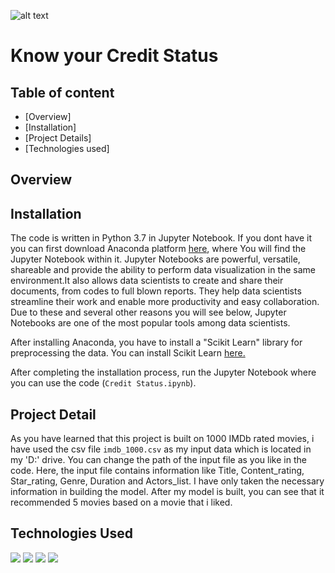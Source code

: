 ![alt text](https://lh3.googleusercontent.com/proxy/_5KVV1nW-bHBN6gpW2j1o0EwmeM8QpaLgnOa889kLsnfHVyBk_Vw8XSz2-DhO4veslBkyQjvLedjLxKBOVtk6Qeh0owl9xd45SpNAAV18qqHDCYWBwFHFySPFWFB5UCJkF5qzKXV933EYCMZlZYO5gYH)

# Know your Credit Status

## Table of content
  * [Overview]
  * [Installation]
  * [Project Details]
  * [Technologies used]
  
## Overview
 

## Installation
The code is written in Python 3.7 in Jupyter Notebook. If you dont have it you can first download Anaconda platform [here](https://docs.anaconda.com/anaconda/install/), where You will find the Jupyter Notebook within it. Jupyter Notebooks are powerful, versatile, shareable and provide the ability to perform data visualization in the same environment.It also allows data scientists to create and share their documents, from codes to full blown reports. They help data scientists streamline their work and enable more productivity and easy collaboration. Due to these and several other reasons you will see below, Jupyter Notebooks are one of the most popular tools among data scientists.

After installing Anaconda, you have to install a "Scikit Learn" library for preprocessing the data. You can install Scikit Learn [here.](https://scikit-learn.org/stable/install.html)

After completing the installation process, run the Jupyter Notebook where you can use the code (`Credit Status.ipynb`).

## Project Detail
As you have learned that this project is built on 1000 IMDb rated movies, i have used the csv file `imdb_1000.csv` as my input data which is located in my 'D:' drive. You can change the path of the input file as you like in the code. Here, the input file contains information like Title, Content_rating, Star_rating, Genre, Duration and Actors_list. I have only taken the necessary information in building the model. After my model is built, you can see that it recommended 5 movies based on a movie that i liked.

## Technologies Used
![](https://forthebadge.com/images/badges/made-with-python.svg)
![](https://i.redd.it/c6h7rok9c2v31.jpg)
![](https://twilio-cms-prod.s3.amazonaws.com/original_images/jupyter_python_numpy.png)
![](https://data-flair.training/blogs/wp-content/uploads/sites/2/2019/07/scikit-learn-logo.png)


